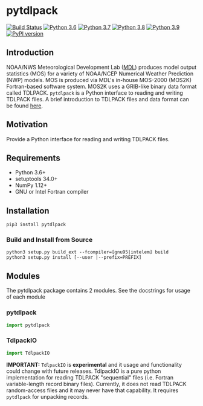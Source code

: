 # pytdlpack

[![Build Status](https://app.travis-ci.com/eengl/pytdlpack.svg?branch=master)](https://app.travis-ci.com/eengl/pytdlpack)
[![Python 3.6](https://img.shields.io/badge/python-3.6-blue.svg)](https://www.python.org/downloads/release/python-360/)
[![Python 3.7](https://img.shields.io/badge/python-3.7-blue.svg)](https://www.python.org/downloads/release/python-370/)
[![Python 3.8](https://img.shields.io/badge/python-3.8-blue.svg)](https://www.python.org/downloads/release/python-380/)
[![Python 3.9](https://img.shields.io/badge/python-3.9-blue.svg)](https://www.python.org/downloads/release/python-390/)
[![PyPI version](https://badge.fury.io/py/pytdlpack.svg)](https://badge.fury.io/py/pytdlpack)

## Introduction

NOAA/NWS Meteorological Development Lab ([MDL](https://www.weather.gov/mdl/)) produces model output statistics (MOS) for a variety of NOAA/NCEP Numerical Weather Prediction (NWP) models.  MOS is produced via MDL's in-house MOS-2000 (MOS2K) Fortran-based software system.  MOS2K uses a GRIB-like binary data format called TDLPACK.  `pytdlpack` is a Python interface to reading and writing TDLPACK files.  A brief introduction to TDLPACK files and data format can be found [here](TDLPACK.md).

## Motivation

Provide a Python interface for reading and writing TDLPACK files.

## Requirements
* Python 3.6+
* setuptools 34.0+
* NumPy 1.12+
* GNU or Intel Fortran compiler

## Installation

```shell
pip3 install pytdlpack
```

### Build and Install from Source

```shell
python3 setup.py build_ext --fcompiler=[gnu95|intelem] build
python3 setup.py install [--user |--prefix=PREFIX]
```
## Modules

The pytdlpack package contains 2 modules.  See the docstrings for usage of each module

### pytdlpack

```python
import pytdlpack
```

### TdlpackIO

```python
import TdlpackIO
```
**IMPORTANT:** ```TdlpackIO``` is **experimental** and it usage and functionality could change with future releases.  TdlpackIO is a pure python implementation for reading TDLPACK "sequential" files (i.e. Fortran variable-length record binary files).  Currently, it does not read TDLPACK random-access files and it may never have that capability.  It requires ```pytdlpack``` for unpacking records.
